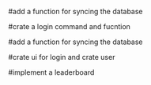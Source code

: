 #add a function for syncing the database

#crate a login command and fucntion 

#add a function for syncing the database

#crate ui for login and crate user

#implement a leaderboard